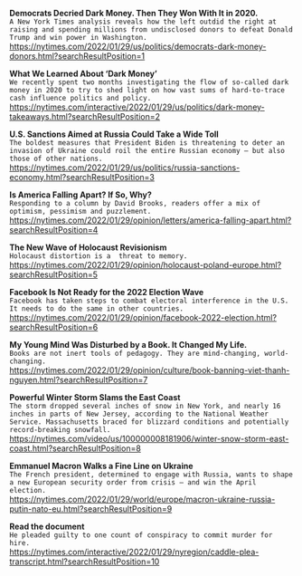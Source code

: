 **Democrats Decried Dark Money. Then They Won With It in 2020.**\
`A New York Times analysis reveals how the left outdid the right at raising and spending millions from undisclosed donors to defeat Donald Trump and win power in Washington.`\
https://nytimes.com/2022/01/29/us/politics/democrats-dark-money-donors.html?searchResultPosition=1

**What We Learned About ‘Dark Money’**\
`We recently spent two months investigating the flow of so-called dark money in 2020 to try to shed light on how vast sums of hard-to-trace cash influence politics and policy. `\
https://nytimes.com/interactive/2022/01/29/us/politics/dark-money-takeaways.html?searchResultPosition=2

**U.S. Sanctions Aimed at Russia Could Take a Wide Toll**\
`The boldest measures that President Biden is threatening to deter an invasion of Ukraine could roil the entire Russian economy — but also those of other nations.`\
https://nytimes.com/2022/01/29/us/politics/russia-sanctions-economy.html?searchResultPosition=3

**Is America Falling Apart? If So, Why?**\
`Responding to a column by David Brooks, readers offer a mix of optimism, pessimism and puzzlement.`\
https://nytimes.com/2022/01/29/opinion/letters/america-falling-apart.html?searchResultPosition=4

**The New Wave of Holocaust Revisionism**\
`Holocaust distortion is a  threat to memory.`\
https://nytimes.com/2022/01/29/opinion/holocaust-poland-europe.html?searchResultPosition=5

**Facebook Is Not Ready for the 2022 Election Wave**\
`Facebook has taken steps to combat electoral interference in the U.S. It needs to do the same in other countries. `\
https://nytimes.com/2022/01/29/opinion/facebook-2022-election.html?searchResultPosition=6

**My Young Mind Was Disturbed by a Book. It Changed My Life.**\
`Books are not inert tools of pedagogy. They are mind-changing, world-changing.`\
https://nytimes.com/2022/01/29/opinion/culture/book-banning-viet-thanh-nguyen.html?searchResultPosition=7

**Powerful Winter Storm Slams the East Coast**\
`The storm dropped several inches of snow in New York, and nearly 16 inches in parts of New Jersey, according to the National Weather Service. Massachusetts braced for blizzard conditions and potentially record-breaking snowfall.`\
https://nytimes.com/video/us/100000008181906/winter-snow-storm-east-coast.html?searchResultPosition=8

**Emmanuel Macron Walks a Fine Line on Ukraine**\
`The French president, determined to engage with Russia, wants to shape a new European security order from crisis — and win the April election.`\
https://nytimes.com/2022/01/29/world/europe/macron-ukraine-russia-putin-nato-eu.html?searchResultPosition=9

**Read the document**\
`He pleaded guilty to one count of conspiracy to commit murder for hire.`\
https://nytimes.com/interactive/2022/01/29/nyregion/caddle-plea-transcript.html?searchResultPosition=10

